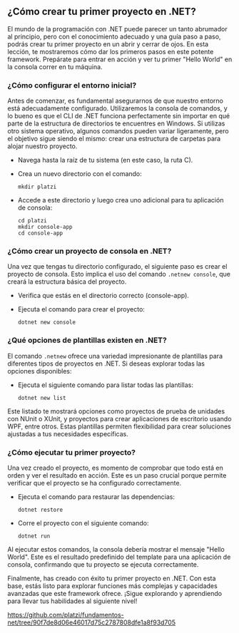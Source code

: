 ## ¿Cómo crear tu primer proyecto en .NET?

El mundo de la programación con .NET puede parecer un tanto abrumador al principio, pero con el conocimiento adecuado y una guía paso a paso, podrás crear tu primer proyecto en un abrir y cerrar de ojos. En esta lección, te mostraremos cómo dar los primeros pasos en este potente framework. Prepárate para entrar en acción y ver tu primer "Hello World" en la consola correr en tu máquina.

### ¿Cómo configurar el entorno inicial?

Antes de comenzar, es fundamental asegurarnos de que nuestro entorno está adecuadamente configurado. Utilizaremos la consola de comandos, y lo bueno es que el CLI de .NET funciona perfectamente sin importar en qué parte de la estructura de directorios te encuentres en Windows. Si utilizas otro sistema operativo, algunos comandos pueden variar ligeramente, pero el objetivo sigue siendo el mismo: crear una estructura de carpetas para alojar nuestro proyecto.

- Navega hasta la raíz de tu sistema (en este caso, la ruta C).
    
- Crea un nuevo directorio con el comando:
    
    ```shell
    mkdir platzi
    ```
    
- Accede a este directorio y luego crea uno adicional para tu aplicación de consola:
    
    ```shell
    cd platzi
    mkdir console-app
    cd console-app
    ```
    

### ¿Cómo crear un proyecto de consola en .NET?

Una vez que tengas tu directorio configurado, el siguiente paso es crear el proyecto de consola. Esto implica el uso del comando `.netnew console`, que creará la estructura básica del proyecto.

- Verifica que estás en el directorio correcto (console-app).
    
- Ejecuta el comando para crear el proyecto:
    
    ```shell
    dotnet new console
    ```
    

### ¿Qué opciones de plantillas existen en .NET?

El comando `.netnew` ofrece una variedad impresionante de plantillas para diferentes tipos de proyectos en .NET. Si deseas explorar todas las opciones disponibles:

- Ejecuta el siguiente comando para listar todas las plantillas:
    
    ```shell
    dotnet new list
    ```
    

Este listado te mostrará opciones como proyectos de prueba de unidades con NUnit o XUnit, y proyectos para crear aplicaciones de escritorio usando WPF, entre otros. Estas plantillas permiten flexibilidad para crear soluciones ajustadas a tus necesidades específicas.

### ¿Cómo ejecutar tu primer proyecto?

Una vez creado el proyecto, es momento de comprobar que todo está en orden y ver el resultado en acción. Este es un paso crucial porque permite verificar que el proyecto se ha configurado correctamente.

- Ejecuta el comando para restaurar las dependencias:
    
    ```shell
    dotnet restore
    ```
    
- Corre el proyecto con el siguiente comando:
    
    ```shell
    dotnet run
    ```
    

Al ejecutar estos comandos, la consola debería mostrar el mensaje "Hello World". Este es el resultado predefinido del template para una aplicación de consola, confirmando que tu proyecto se ejecuta correctamente.

Finalmente, has creado con éxito tu primer proyecto en .NET. Con esta base, estás listo para explorar funciones más complejas y capacidades avanzadas que este framework ofrece. ¡Sigue explorando y aprendiendo para llevar tus habilidades al siguiente nivel!

https://github.com/platzi/fundamentos-net/tree/90f7de8d06e46017d75c2787808dfe1a8f93d705
